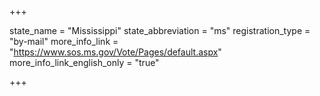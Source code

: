 +++

state_name = "Mississippi"
state_abbreviation = "ms"
registration_type = "by-mail"
more_info_link = "https://www.sos.ms.gov/Vote/Pages/default.aspx"
more_info_link_english_only = "true"

+++
